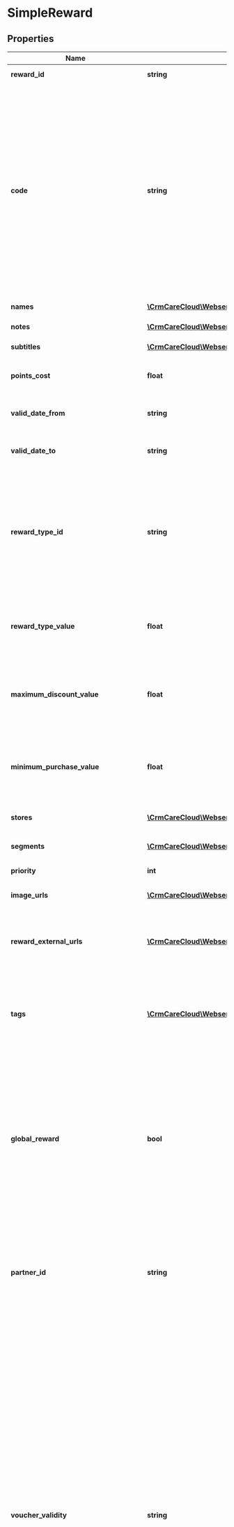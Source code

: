 # SimpleReward

## Properties
Name | Type | Description | Notes
------------ | ------------- | ------------- | -------------
**reward_id** | **string** | The unique ID of the simple reward. | [optional] 
**code** | **string** | Unique code of the simple reward.&lt;br/&gt; &lt;i&gt;The unique code serves as an identifier for specific rewards, allowing for easy recognition and application during transactions. For instance, a customer might enter the code BIRTHDAY20 to receive a 20% discount in celebration of their birthday. This system simplifies the process of tracking and redeeming rewards, ensuring that customers can easily access their benefits while businesses can efficiently manage promotional offers.&lt;/i&gt; | 
**names** | [**\CrmCareCloud\Webservice\RestApi\Client\Model\TextTranslation[]**](TextTranslation.md) | List of reward name translations. | 
**notes** | [**\CrmCareCloud\Webservice\RestApi\Client\Model\TextTranslation[]**](TextTranslation.md) | List of note translations. | [optional] 
**subtitles** | [**\CrmCareCloud\Webservice\RestApi\Client\Model\TextTranslation[]**](TextTranslation.md) | List of reward subtitle translations. | [optional] 
**points_cost** | **float** | Specifies the number of loyalty points required for voucher redemption. | [optional] 
**valid_date_from** | **string** | Indicates the date when the reward&#x27;s validity period begins *(YYYY-MM-DD)*. | [optional] 
**valid_date_to** | **string** | Indicates the date when the reward&#x27;s validity period ends *(YYYY-MM-DD)*. | [optional] 
**reward_type_id** | **string** | Indicates the unique ID for the reward type, defining its behavior. Current supported types: *Product with fixed discount / Product with a discount in percentages / Product for discounted price*. See the [GET/reward−types](https://carecloud.readme.io/reference/getrewardtypes) endpoint for additional information. | 
**reward_type_value** | **float** | Represents the discount amount, which can be either a percentage, a fixed currency value, or the final price after applying the reward. | 
**maximum_discount_value** | **float** | Represents the maximum discount possible if &#x60;Product with a discount in percentages&#x60; reward type is selected. If not set, the maximum is not limited. | [optional] 
**minimum_purchase_value** | **float** | Specifies the minimum total purchase amount required to apply the reward&#x27;s discount. If not set, the reward can be applied to any purchase regardless of the total price. | [optional] 
**stores** | [**\CrmCareCloud\Webservice\RestApi\Client\Model\StoreID[]**](StoreID.md) | List of the stores where the reward can be claimed. | [optional] 
**segments** | [**\CrmCareCloud\Webservice\RestApi\Client\Model\SegmentID[]**](SegmentID.md) | List of the segments for witch the reward can be applied. | [optional] 
**priority** | **int** | Priority of the reward. *1 is the highest priority* | [optional] 
**image_urls** | [**\CrmCareCloud\Webservice\RestApi\Client\Model\UrlLanguageVariant[]**](UrlLanguageVariant.md) | List of URLs linking to reward images in the chosen language. | [optional] 
**reward_external_urls** | [**\CrmCareCloud\Webservice\RestApi\Client\Model\UrlLanguageVariant[]**](UrlLanguageVariant.md) | A list of URLs and their corresponding language versions, linking to external resources and information about rewards. | [optional] 
**tags** | [**\CrmCareCloud\Webservice\RestApi\Client\Model\Tag[]**](Tag.md) | List of the tags assigned to the reward. Tags are used for easier identification of selected rewards. The list of tags for rewards is available at the endpoint [GET /rewards/tags](https://carecloud.readme.io/reference/getsubrewardtags). | [optional] 
**global_reward** | **bool** | The parameter describes if the reward is available for all CareCloud partners or only for selected one. If the reward is for selected partner only, the parameter partner_id is required in the request. Possible values: - &#x60;true&#x60; The reward is global and it is available for all partners in CareCloud. - &#x60;false&#x60; The reward is available only for the specified partner from the parameter partner_id. | 
**partner_id** | **string** | The unique ID of the partner. Partner represents business, company, or organization in the CareCloud domain. CareCloud allows single partner setup or multiple partner setup depending on the business setup. | [optional] 
**voucher_validity** | **string** | This parameter determines the type of validity period applied to the voucher. It can be one of the following values:   - &#x60;interval&#x60;  The voucher is valid for a specific time interval after issuance. If you use this value, the parameter voucher_validity_value is mandatory and you need to add there an interval. For example *7 days, 1 year, 10 weeks, 30 minutes, etc*   - &#x60;end_of_time_unit&#x60;  The voucher is valid until the end of a specific time unit, such as the end of a day, week, or month. If you use this value, the parameter voucher_validity_value is mandatory and you need to add there an interval. Possible values: *end_of_the_day / end_of_week / end_of_month / end_of_year*   - &#x60;reward_validity&#x60;  The voucher&#x27;s validity is linked to the validity period of the associated reward. In this case, there is no other value needs to be set and parameter &#x60;voucher_validity_value&#x60; is not mandatory and has no effect. | 
**voucher_validity_value** | **string** | This parameter determines the value of validity period applied to the voucher. Depending on the &#x60;voucher_validity&#x60; it can have multiple values. For a list of possible values, please read the description of &#x60;voucher_valdity&#x60; parameter. | [optional] 
**voucher_code_generation_preference** | **string** | This parameter controls the method of generating voucher codes within the system.  It can be set to one of two values: - &#x60;A&#x60; Automatically generate voucher codes. When &#x27;A&#x27; is selected, the system will generate voucher codes automatically based on predefined rules and algorithms. - &#x60;M&#x60; Manually import voucher codes. When &#x27;M&#x27; is chosen, voucher codes will need to be manually inputted into the system by an administrator or user. | 
**is_portable** | **bool** | This parameter determines whether the voucher can be transferred to a customer other than the one it was originally assigned to.  The parameter can be set to:   - &#x60;true&#x60; The voucher is portable and can be transferred to a different customer. This allows for flexibility in reward management, such as gifting or transferring voucher between customers.    - &#x60;false&#x60; The voucher is not portable and remains exclusive to the initially assigned customer. This ensures that the voucher stays fixed and cannot be moved to another customer. | [optional] 
**state** | **int** | State of the simple reward. *Possible values are: 1 - active / 2 - non active * | 

[[Back to Model list]](../../README.md#documentation-for-models) [[Back to API list]](../../README.md#documentation-for-api-endpoints) [[Back to README]](../../README.md)

